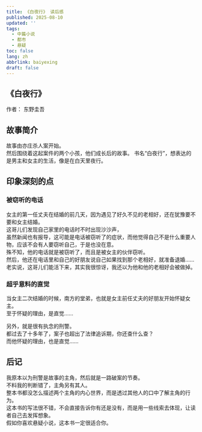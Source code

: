 ```yaml
---
title: 《白夜行》 读后感
published: 2025-08-10
updated: ''
tags:
  - 中篇小说
  - 都市
  - 悬疑
toc: false
lang: zh
abbrlink: baiyexing
draft: false
---
```


## 《白夜行》
作者： 东野圭吾

## 故事简介
故事由亦庄杀人案开始。  
然后围绕着这起案件的两个小孩，他们成长后的故事。
书名“白夜行”，想表达的是男主和女主的生活，像是在白天里夜行。  

## 印象深刻的点
### 被窃听的电话
女主的第一任丈夫在结婚的前几天，因为遇见了好久不见的老相好，还在犹豫要不要和女主结婚。  
这哥儿们发现自己家里的电话时不时出现沙沙声，  
虽然新闻也有报导，这可能是电话被窃听了的症状，而他觉得自己不是什么重要人物，应该不会有人要窃听自己，于是也没在意。  
殊不知，他的电话就是被窃听了，而且是被女主的伙伴窃听。  
然后，他还在电话里和自己的好朋友说自己如果找到那个老相好，就准备退婚…… 
老实说，这哥儿们能活下来，其实我很惊讶，我还以为他和他的老相好会被做掉。   

### 超乎意料的直觉
当女主二次结婚的时候，南方的堂弟，也就是女主前任丈夫的好朋友开始怀疑女主。  
至于怀疑的理由，是直觉……  

另外，就是很有执念的刑警。  
都过去了十多年了，案子也超出了法律追诉期，你还查什么查？  
而他怀疑的理由，也是直觉……  

## 后记
我原本以为刑警是故事的主角，然后就是一路破案的节奏。  
不料我的判断错了，主角另有其人。  
整本书都没怎么描述两个主角的内心世界，而是透过其他人的口中了解主角的行为。  
这本书的写法很不错，不会直接告诉你有还是没有，而是用一些线索去体现，让读者自己去发挥想象。  
假如你喜欢悬疑小说，这本书一定很适合你。  
